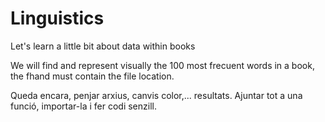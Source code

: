 # Linguistics
Let's learn a little bit about data within books

We will find and represent visually the 100 most frecuent words in a book, the fhand must contain the file location.


Queda encara, penjar arxius, canvis color,... resultats.
Ajuntar tot a una funció, importar-la i fer codi senzill.
